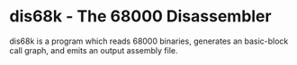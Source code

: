 # dis68k - The 68000 Disassembler

dis68k is a program which reads 68000 binaries, generates an basic-block call graph, and emits an output assembly file.
